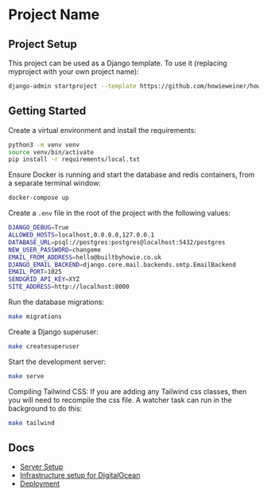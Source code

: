 # Project Name

## Project Setup
This project can be used as a Django template. To use it (replacing myproject with your own project name):
```bash
django-admin startproject --template https://github.com/howieweiner/howies-django-template --extension=py,md --name=Makefile myproject .
```

## Getting Started

Create a virtual environment and install the requirements:

```bash
python3 -m venv venv
source venv/bin/activate
pip install -r requirements/local.txt
```

Ensure Docker is running and start the database and redis containers,
from a separate terminal window:

```bash
docker-compose up
```

Create a `.env` file in the root of the project with the following values:

```bash
DJANGO_DEBUG=True
ALLOWED_HOSTS=localhost,0.0.0.0,127.0.0.1
DATABASE_URL=psql://postgres:postgres@localhost:5432/postgres
NEW_USER_PASSWORD=changeme
EMAIL_FROM_ADDRESS=hello@builtbyhowie.co.uk
DJANGO_EMAIL_BACKEND=django.core.mail.backends.smtp.EmailBackend
EMAIL_PORT=1025
SENDGRID_API_KEY=XYZ
SITE_ADDRESS=http://localhost:8000
```

Run the database migrations:
```bash
make migrations
```

Create a Django superuser:

```bash
make createsuperuser
```

Start the development server:

```bash
make serve
```

Compiling Tailwind CSS:
If you are adding any Tailwind css classes, then you will need to recompile the css file.
A watcher task can run in the background to do this:

```bash 
make tailwind
```

## Docs

- [Server Setup](docs/server_setup.md)
- [Infrastructure setup for DigitalOcean](docs/infra.md)
- [Deployment](docs/deployment.md)
